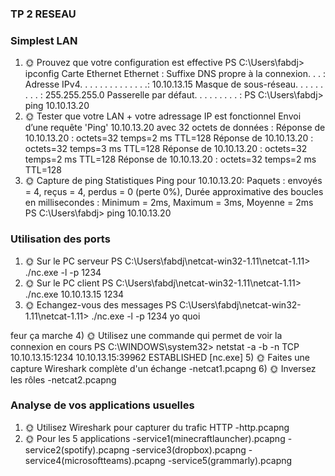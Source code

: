 ### TP 2 RESEAU ###
### Simplest LAN ###
1) 🌞 Prouvez que votre configuration est effective
PS C:\Users\fabdj> ipconfig
Carte Ethernet Ethernet :
   Suffixe DNS propre à la connexion. . . :
   Adresse IPv4. . . . . . . . . . . . . .: 10.10.13.15
   Masque de sous-réseau. . . . . . . . . : 255.255.255.0
   Passerelle par défaut. . . . . . . . . :
PS C:\Users\fabdj> ping 10.10.13.20
2) 🌞 Tester que votre LAN + votre adressage IP est fonctionnel
Envoi d’une requête 'Ping'  10.10.13.20 avec 32 octets de données :
Réponse de 10.10.13.20 : octets=32 temps=2 ms TTL=128
Réponse de 10.10.13.20 : octets=32 temps=3 ms TTL=128
Réponse de 10.10.13.20 : octets=32 temps=2 ms TTL=128
Réponse de 10.10.13.20 : octets=32 temps=2 ms TTL=128
3) 🌞 Capture de ping
Statistiques Ping pour 10.10.13.20:
    Paquets : envoyés = 4, reçus = 4, perdus = 0 (perte 0%),
Durée approximative des boucles en millisecondes :
    Minimum = 2ms, Maximum = 3ms, Moyenne = 2ms
PS C:\Users\fabdj> ping 10.10.13.20
### Utilisation des ports ###
1) 🌞 Sur le PC serveur
PS C:\Users\fabdj\netcat-win32-1.11\netcat-1.11> ./nc.exe -l -p 1234
2) 🌞 Sur le PC client
   PS C:\Users\fabdj\netcat-win32-1.11\netcat-1.11> ./nc.exe 10.10.13.15 1234
3) 🌞 Echangez-vous des messages
PS C:\Users\fabdj\netcat-win32-1.11\netcat-1.11> ./nc.exe -l -p 1234
yo
quoi

feur
ça marche
4) 🌞 Utilisez une commande qui permet de voir la connexion en cours
PS C:\WINDOWS\system32> netstat -a -b -n
 TCP    10.10.13.15:1234       10.10.13.15:39962      ESTABLISHED
 [nc.exe]
5) 🌞 Faites une capture Wireshark complète d'un échange
   -netcat1.pcapng
6) 🌞 Inversez les rôles
   -netcat2.pcapng
### Analyse de vos applications usuelles ###
1) 🌞 Utilisez Wireshark pour capturer du trafic HTTP
   -http.pcapng
2) 🌞 Pour les 5 applications
   -service1(minecraftlauncher).pcapng
   -service2(spotify).pcapng
   -service3(dropbox).pcapng
   -service4(microsoftteams).pcapng
   -service5(grammarly).pcapng
